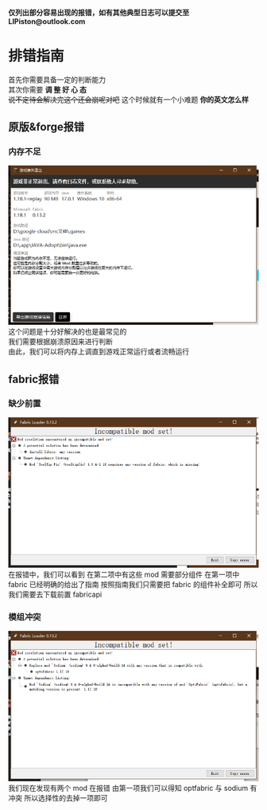 __仅列出部分容易出现的报错，如有其他典型日志可以提交至 LIPiston@outlook.com__

# 排错指南
首先你需要具备一定的判断能力  
其次你需要 __调 整 好 心 态__  
~~说不定待会解决完这个还会崩呢对吧~~
这个时候就有一个小难题 __你的英文怎么样__ 

## 原版&forge报错
### 内存不足
![1](assets\img\docs\debug\vanilla_mem.png)
这个问题是十分好解决的也是最常见的  
我们需要根据崩溃原因来进行判断  
由此，我们可以将内存上调直到游戏正常运行或者流畅运行

## fabric报错
### 缺少前置
![2](assets\img\docs\debug\fabric1.png)
在报错中，我们可以看到
在第二项中有这些 mod 需要部分组件
在第一项中 fabric 已经明确的给出了指南
按照指南我们只需要把 fabric 的组件补全即可
所以我们需要去下载前置 fabricapi

### 模组冲突
![3](assets\img\docs\debug\fabric2.png)
我们现在发现有两个 mod 在报错
由第一项我们可以得知 optfabric 与 sodium 有冲突
所以选择性的去掉一项即可